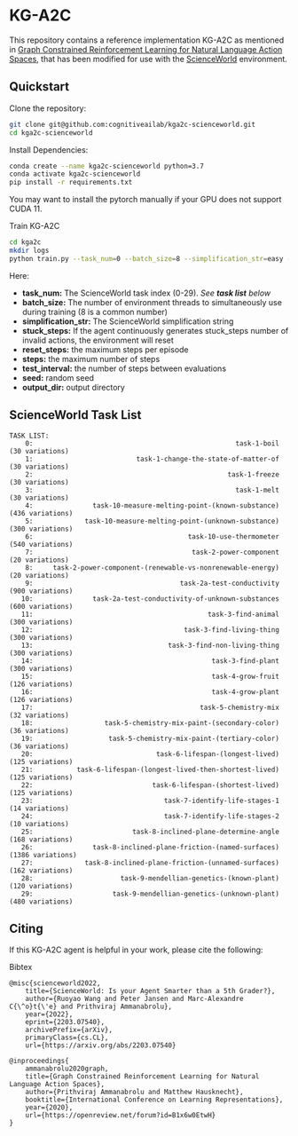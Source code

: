 # KG-A2C
This repository contains a reference implementation KG-A2C as mentioned in [Graph Constrained Reinforcement Learning for Natural Language Action Spaces](https://openreview.net/forum?id=B1x6w0EtwH), that has been modified for use with the [ScienceWorld](https://www.github.com/allenai/ScienceWorld) environment.

## Quickstart
Clone the repository:
```bash
git clone git@github.com:cognitiveailab/kga2c-scienceworld.git
cd kga2c-scienceworld
```

Install Dependencies:
```bash
conda create --name kga2c-scienceworld python=3.7
conda activate kga2c-scienceworld
pip install -r requirements.txt
```
You may want to install the pytorch manually if your GPU does not support CUDA 11.

Train KG-A2C
```bash
cd kga2c
mkdir logs
python train.py --task_num=0 --batch_size=8 --simplification_str=easy --stuck_steps=100 --reset_steps=100 --steps=100000 --test_interval=1000 --seed=0 --output_dir logs
```

Here:
- **task_num:** The ScienceWorld task index (0-29). *See **task list** below*
- **batch_size:** The number of environment threads to simultaneously use during training (8 is a common number)
- **simplification_str:** The ScienceWorld simplification string
- **stuck_steps:** If the agent continuously generates stuck_steps number of invalid actions, the environment will reset
- **reset_steps:** the maximum steps per episode
- **steps:** the maximum number of steps
- **test_interval:** the number of steps between evaluations
- **seed:** random seed
- **output_dir:** output directory

## ScienceWorld Task List
```
TASK LIST:
    0: 	                                                 task-1-boil  (30 variations)
    1: 	                        task-1-change-the-state-of-matter-of  (30 variations)
    2: 	                                               task-1-freeze  (30 variations)
    3: 	                                                 task-1-melt  (30 variations)
    4: 	             task-10-measure-melting-point-(known-substance)  (436 variations)
    5: 	           task-10-measure-melting-point-(unknown-substance)  (300 variations)
    6: 	                                     task-10-use-thermometer  (540 variations)
    7: 	                                      task-2-power-component  (20 variations)
    8: 	   task-2-power-component-(renewable-vs-nonrenewable-energy)  (20 variations)
    9: 	                                   task-2a-test-conductivity  (900 variations)
   10: 	             task-2a-test-conductivity-of-unknown-substances  (600 variations)
   11: 	                                          task-3-find-animal  (300 variations)
   12: 	                                    task-3-find-living-thing  (300 variations)
   13: 	                                task-3-find-non-living-thing  (300 variations)
   14: 	                                           task-3-find-plant  (300 variations)
   15: 	                                           task-4-grow-fruit  (126 variations)
   16: 	                                           task-4-grow-plant  (126 variations)
   17: 	                                        task-5-chemistry-mix  (32 variations)
   18: 	                task-5-chemistry-mix-paint-(secondary-color)  (36 variations)
   19: 	                 task-5-chemistry-mix-paint-(tertiary-color)  (36 variations)
   20: 	                             task-6-lifespan-(longest-lived)  (125 variations)
   21: 	         task-6-lifespan-(longest-lived-then-shortest-lived)  (125 variations)
   22: 	                            task-6-lifespan-(shortest-lived)  (125 variations)
   23: 	                               task-7-identify-life-stages-1  (14 variations)
   24: 	                               task-7-identify-life-stages-2  (10 variations)
   25: 	                       task-8-inclined-plane-determine-angle  (168 variations)
   26: 	             task-8-inclined-plane-friction-(named-surfaces)  (1386 variations)
   27: 	           task-8-inclined-plane-friction-(unnamed-surfaces)  (162 variations)
   28: 	                    task-9-mendellian-genetics-(known-plant)  (120 variations)
   29: 	                  task-9-mendellian-genetics-(unknown-plant)  (480 variations)
```

## Citing

If this KG-A2C agent is helpful in your work, please cite the following:

Bibtex
```
@misc{scienceworld2022,
    title={ScienceWorld: Is your Agent Smarter than a 5th Grader?},
    author={Ruoyao Wang and Peter Jansen and Marc-Alexandre C{\^o}t{\'e} and Prithviraj Ammanabrolu},
    year={2022},
    eprint={2203.07540},
    archivePrefix={arXiv},
    primaryClass={cs.CL},
    url={https://arxiv.org/abs/2203.07540}

@inproceedings{
    ammanabrolu2020graph,
    title={Graph Constrained Reinforcement Learning for Natural Language Action Spaces},
    author={Prithviraj Ammanabrolu and Matthew Hausknecht},
    booktitle={International Conference on Learning Representations},
    year={2020},
    url={https://openreview.net/forum?id=B1x6w0EtwH}
}
```
